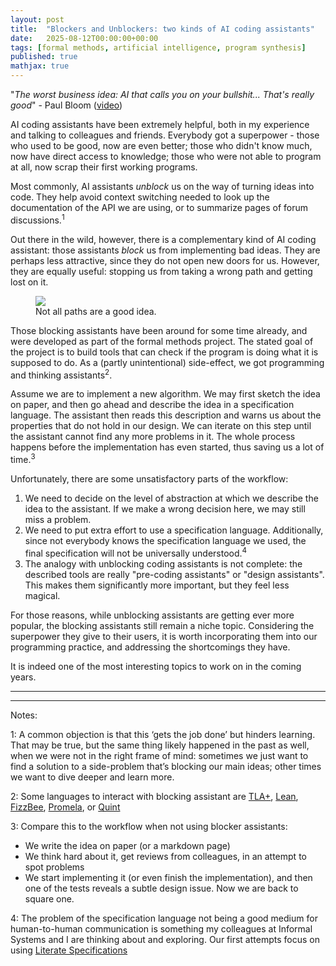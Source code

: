 ```yaml
---
layout: post
title:  "Blockers and Unblockers: two kinds of AI coding assistants"
date:   2025-08-12T00:00:00+00:00
tags: [formal methods, artificial intelligence, program synthesis]
published: true
mathjax: true
---
```


"_The worst business idea: AI that calls you on your bullshit... That's really good_" - Paul Bloom ([video](https://youtu.be/BTLSRL1IC6o?si=ygADl5wgOTknHX9N&t=1444))

AI coding assistants have been extremely helpful, both in my experience and talking to colleagues and friends.
Everybody got a superpower - those who used to be good, now are even better; those who didn't know much, now have direct access to knowledge; those who were not able to program at all, now scrap their first working programs.

Most commonly, AI assistants _unblock_ us on the way of turning ideas into code.
They help avoid context switching needed to look up the documentation of the API we are using, or to summarize pages of forum discussions.<sup>1</sup>

Out there in the wild, however, there is a complementary kind of AI coding assistant: those assistants _block_ us from implementing bad ideas.
They are perhaps less attractive, since they do not open new doors for us. 
However, they are equally useful: stopping us from taking a wrong path and getting lost on it.

<figure>
  <img
  class="wrapped-right"
  src="{{ site.url }}/assets/posts/blockersUnblockers/mouseAndCats.png">  
  <figcaption>Not all paths are a good idea.</figcaption>
</figure>


Those blocking assistants have been around for some time already, and were developed as part of the formal methods project.
The stated goal of the project is to build tools that can check if the program is doing what it is supposed to do.
As a (partly unintentional) side-effect, we got programming and thinking assistants<sup>2</sup>.

Assume we are to implement a new algorithm.
We may first sketch the idea on paper, and then go ahead and describe the idea in a specification language.
The assistant then reads this description and warns us about the properties that do not hold in our design.
We can iterate on this step until the assistant cannot find any more problems in it.
The whole process happens before the implementation has even started, thus saving us a lot of time.<sup>3</sup>

Unfortunately, there are some unsatisfactory parts of the workflow:
 1. We need to decide on the level of abstraction at which we describe the idea to the assistant. If we make a wrong decision here, we may still miss a problem.
 2. We need to put extra effort to use a specification language. Additionally, since not everybody knows the specification language we used, the final specification will not be universally understood.<sup>4</sup>
 3. The analogy with unblocking coding assistants is not complete: the described tools are really "pre-coding assistants" or "design assistants". This makes them significantly more important, but they feel less magical.

For those reasons, while unblocking assistants are getting ever more popular, the blocking assistants still remain a niche topic.
Considering the superpower they give to their users, it is worth incorporating them into our programming practice, and addressing the shortcomings they have.

It is indeed one of the most interesting topics to work on in the coming years.



---
---
Notes:



1: A common objection is that this ‘gets the job done’ but hinders learning. That may be true, but the same thing likely happened in the past as well, when we were not in the right frame of mind: sometimes we just want to find a solution to a side-problem that’s blocking our main ideas; other times we want to dive deeper and learn more.

2: Some languages to interact with blocking assistant are [TLA+](https://lamport.azurewebsites.net/tla/tla.html), [Lean](https://lean-lang.org/), [FizzBee](https://fizzbee.io/), [Promela](https://spinroot.com/spin/Man/Intro.html), or [Quint](https://quint-lang.org/)

3: Compare this to the workflow when not using blocker assistants: 
 - We write the idea on paper (or a markdown page)
 - We think hard about it, get reviews from colleagues, in an attempt to spot problems
 - We start implementing it (or even finish the implementation), and then one of the tests reveals a subtle design issue. Now we are back to square one.

4: The problem of the specification language not being a good medium for human-to-human communication is something my colleagues at Informal Systems and I  are thinking about and exploring. Our first attempts focus on using [Literate Specifications](https://quint-lang.org/docs/literate)